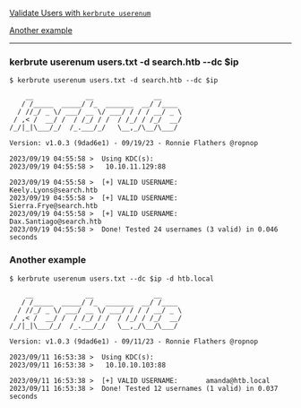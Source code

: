 [Validate Users with `kerbrute userenum`](#kerbrute-userenum-userstxt--d-searchhtb---dc-ip)

[Another example](#another-example)

-----------------------------

### kerbrute userenum users.txt -d search.htb --dc $ip
```
$ kerbrute userenum users.txt -d search.htb --dc $ip

    __             __               __     
   / /_____  _____/ /_  _______  __/ /____ 
  / //_/ _ \/ ___/ __ \/ ___/ / / / __/ _ \
 / ,< /  __/ /  / /_/ / /  / /_/ / /_/  __/
/_/|_|\___/_/  /_.___/_/   \__,_/\__/\___/                                        

Version: v1.0.3 (9dad6e1) - 09/19/23 - Ronnie Flathers @ropnop

2023/09/19 04:55:58 >  Using KDC(s):
2023/09/19 04:55:58 >   10.10.11.129:88

2023/09/19 04:55:58 >  [+] VALID USERNAME:       Keely.Lyons@search.htb
2023/09/19 04:55:58 >  [+] VALID USERNAME:       Sierra.Frye@search.htb
2023/09/19 04:55:58 >  [+] VALID USERNAME:       Dax.Santiago@search.htb
2023/09/19 04:55:58 >  Done! Tested 24 usernames (3 valid) in 0.046 seconds
```

### Another example
```
$ kerbrute userenum users.txt --dc $ip -d htb.local

    __             __               __     
   / /_____  _____/ /_  _______  __/ /____ 
  / //_/ _ \/ ___/ __ \/ ___/ / / / __/ _ \
 / ,< /  __/ /  / /_/ / /  / /_/ / /_/  __/
/_/|_|\___/_/  /_.___/_/   \__,_/\__/\___/

Version: v1.0.3 (9dad6e1) - 09/11/23 - Ronnie Flathers @ropnop

2023/09/11 16:53:38 >  Using KDC(s):
2023/09/11 16:53:38 >   10.10.10.103:88

2023/09/11 16:53:38 >  [+] VALID USERNAME:       amanda@htb.local
2023/09/11 16:53:38 >  Done! Tested 12 usernames (1 valid) in 0.037 seconds
```